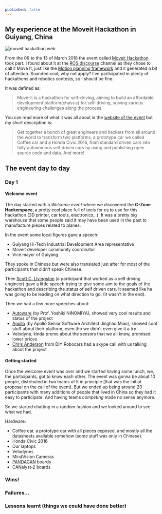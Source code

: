 ```yaml
---
published: false
---
```

## My experience at the Moveit Hackathon in Guiyang, China

![moveit hackathon web]({{site.baseurl}}/_posts/moveithackathon.png)


From the 09 to the 13 of March 2018 the event called [Moveit Hackathon](https://www.pixmoving.com/move-it) took part. I found about it at the [ROS discourse](https://discourse.ros.org/) channel as they chose to call it Move It, just like the [Motion planning framework](https://moveit.ros.org/) and it generated a bit of attention. Sounded cool, why not apply? I've participated in plenty of hackathons and robotics contests, so I should be fine.

It was defined as:

> Move-it is a hackathon for self-driving, aiming to build an affordable development platform(chassis) for self-driving, solving various engineering challenges along the process.

You can read more of what it was all about in the [website of the event](https://www.pixmoving.com/move-it) but my short description is:

> Get together a bunch of great engineers and hackers from all around the world to transform two platforms, a prototype car we called Coffee car and a Honda Civic 2016, from standard driven cars into fully autonomous self driven cars by using and publishing open source code and data. And more!

## The event day to day

### Day 1

#### Welcome event
The day started with a *Welcome event* where we discovered the **C-Zone Hackerspace**, a pretty cool place full of tools for us to use for this hackathon (3D printer, car tools, electronics...). It was a pretty big warehouse that some people said it may have been used in the past to manufacture pieces related to planes.

In the event some local figures gave a speech:
- Guiyang Hi-Tech Industrial Development Area representative
- Moveit developer community coordinator
- Vice mayor of Guiyang

They spoke in Chinese but were also translated just after for most of the participants that didn't speak Chinese.

Then [Scott C. Livingston](https://scottman.net/) (a participant that worked as a self driving engineer) gave a little speech trying to give some aim to the goals of the hackathon and describing the status of self driven cars. It seemed like he was going to be leading on what direction to go. (It wasn't in the end).

Then we had a few more speeches about:
- [Autoware](https://github.com/CPFL/Autoware) (by Prof. Yoshiki NINOMIYA), showed very cool results and status of the project
- [Apollo](https://github.com/ApolloAuto/apollo) (by Apollo Senior Software Architect Jinghao Miao), showed cool stuff about their platform, even tho we didn't even give it a try
- Velodyne, kinda promo about the sensors that we all know, promised lower prices
- [Chris Anderson](https://diyrobocars.com/about/) from DIY Robocars had a skype call with us talking about the project

#### Getting started
Once the welcome event was over and we started having some lunch, we, the participants, got to know each other. The event was gonna be about 10 people, distributed in two teams of 5 in principle (that was the initial proposal on the call of the event). But we ended up being around 20 participants with many additions of people that lived in China so they had it easy to participate. And having teams *competing* made no sense anymore.

So we started chatting in a random fashion and we looked around to see what we had.

Hardware:
- Coffee car, a prototype car with all pieces exposed, and mostly all the datasheets available somehow (some stuff was only in Chinese).
- Honda Civic 2016
- Our laptops
- Velodynes
- MindVision Cameras
- [PANDACAN](https://github.com/commaai/panda) boards
- CANalyst-2 boards











### Wins!

### Failures...

### Lessons learnt (things we could have done better)








